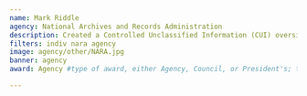 ```yaml
---
name: Mark Riddle
agency: National Archives and Records Administration
description: Created a Controlled Unclassified Information (CUI) oversight program to standardize oversight practices within the CUI program, ensuring consistent and replicable oversight actions by agencies. Mr. Riddle delivered essential national training both in person as well as on YouTube and a blog.
filters: indiv nara agency
image: agency/other/NARA.jpg
banner: agency
award: Agency #type of award, either Agency, Council, or President's; this is case sensitive so make sure to match the options listed exactly. This section generates the format of the card

---
```

